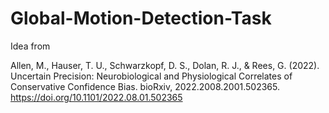 # Global-Motion-Detection-Task

Idea from 

Allen, M., Hauser, T. U., Schwarzkopf, D. S., Dolan, R. J., & Rees, G. (2022). Uncertain Precision: Neurobiological and Physiological Correlates of Conservative Confidence Bias. bioRxiv, 2022.2008.2001.502365. https://doi.org/10.1101/2022.08.01.502365 

